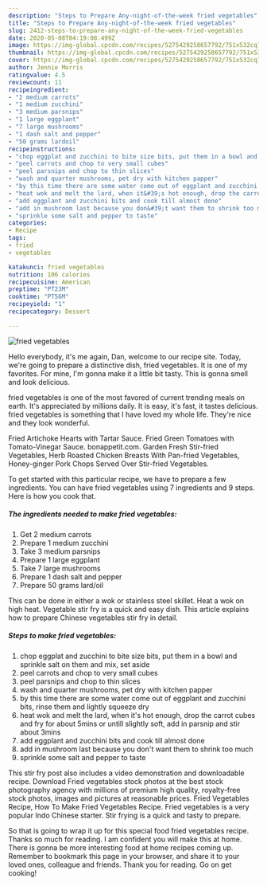 ```yaml
---
description: "Steps to Prepare Any-night-of-the-week fried vegetables"
title: "Steps to Prepare Any-night-of-the-week fried vegetables"
slug: 2412-steps-to-prepare-any-night-of-the-week-fried-vegetables
date: 2020-05-08T04:19:08.499Z
image: https://img-global.cpcdn.com/recipes/5275429258657792/751x532cq70/fried-vegetables-recipe-main-photo.jpg
thumbnail: https://img-global.cpcdn.com/recipes/5275429258657792/751x532cq70/fried-vegetables-recipe-main-photo.jpg
cover: https://img-global.cpcdn.com/recipes/5275429258657792/751x532cq70/fried-vegetables-recipe-main-photo.jpg
author: Jennie Morris
ratingvalue: 4.5
reviewcount: 11
recipeingredient:
- "2 medium carrots"
- "1 medium zucchini"
- "3 medium parsnips"
- "1 large eggplant"
- "7 large mushrooms"
- "1 dash salt and pepper"
- "50 grams lardoil"
recipeinstructions:
- "chop eggplat and zucchini to bite size bits, put them in a bowl and sprinkle salt on them and mix, set aside"
- "peel carrots and chop to very small cubes"
- "peel parsnips and chop to thin slices"
- "wash and quarter mushrooms, pet dry with kitchen papper"
- "by this time there are some water come out of eggplant and zucchini bits, rinse them and lightly squeeze dry"
- "heat wok and melt the lard, when it&#39;s hot enough, drop the carrot cubes and fry for about 5mins or untill slightly soft, add in parsnip and stir about 3mins"
- "add eggplant and zucchini bits and cook till almost done"
- "add in mushroom last because you don&#39;t want them to shrink too much"
- "sprinkle some salt and pepper to taste"
categories:
- Recipe
tags:
- fried
- vegetables

katakunci: fried vegetables 
nutrition: 106 calories
recipecuisine: American
preptime: "PT23M"
cooktime: "PT56M"
recipeyield: "1"
recipecategory: Dessert

---
```



![fried vegetables](https://img-global.cpcdn.com/recipes/5275429258657792/751x532cq70/fried-vegetables-recipe-main-photo.jpg)

Hello everybody, it's me again, Dan, welcome to our recipe site. Today, we're going to prepare a distinctive dish, fried vegetables. It is one of my favorites. For mine, I'm gonna make it a little bit tasty. This is gonna smell and look delicious.

fried vegetables is one of the most favored of current trending meals on earth. It's appreciated by millions daily. It is easy, it's fast, it tastes delicious. fried vegetables is something that I have loved my whole life. They're nice and they look wonderful.

Fried Artichoke Hearts with Tartar Sauce. Fried Green Tomatoes with Tomato-Vinegar Sauce. bonappetit.com. Garden Fresh Stir-fried Vegetables, Herb Roasted Chicken Breasts With Pan-fried Vegetables, Honey-ginger Pork Chops Served Over Stir-fried Vegetables.


To get started with this particular recipe, we have to prepare a few ingredients. You can have fried vegetables using 7 ingredients and 9 steps. Here is how you cook that.

<!--inarticleads1-->

##### The ingredients needed to make fried vegetables:

1. Get 2 medium carrots
1. Prepare 1 medium zucchini
1. Take 3 medium parsnips
1. Prepare 1 large eggplant
1. Take 7 large mushrooms
1. Prepare 1 dash salt and pepper
1. Prepare 50 grams lard/oil


This can be done in either a wok or stainless steel skillet. Heat a wok on high heat. Vegetable stir fry is a quick and easy dish. This article explains how to prepare Chinese vegetables stir fry in detail. 

<!--inarticleads2-->

##### Steps to make fried vegetables:

1. chop eggplat and zucchini to bite size bits, put them in a bowl and sprinkle salt on them and mix, set aside
1. peel carrots and chop to very small cubes
1. peel parsnips and chop to thin slices
1. wash and quarter mushrooms, pet dry with kitchen papper
1. by this time there are some water come out of eggplant and zucchini bits, rinse them and lightly squeeze dry
1. heat wok and melt the lard, when it&#39;s hot enough, drop the carrot cubes and fry for about 5mins or untill slightly soft, add in parsnip and stir about 3mins
1. add eggplant and zucchini bits and cook till almost done
1. add in mushroom last because you don&#39;t want them to shrink too much
1. sprinkle some salt and pepper to taste


This stir fry post also includes a video demonstration and downloadable recipe. Download Fried vegetables stock photos at the best stock photography agency with millions of premium high quality, royalty-free stock photos, images and pictures at reasonable prices. Fried Vegetables Recipe, How To Make Fried Vegetables Recipe. Fried vegetables is a very popular Indo Chinese starter. Stir frying is a quick and tasty to prepare. 

So that is going to wrap it up for this special food fried vegetables recipe. Thanks so much for reading. I am confident you will make this at home. There is gonna be more interesting food at home recipes coming up. Remember to bookmark this page in your browser, and share it to your loved ones, colleague and friends. Thank you for reading. Go on get cooking!
